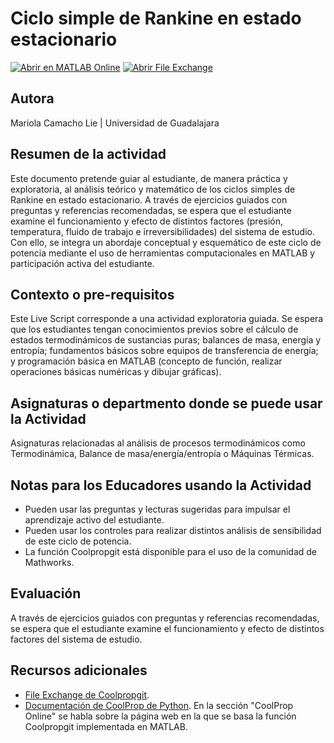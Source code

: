 # Ciclo simple de Rankine en estado estacionario

[![Abrir en MATLAB Online](https://www.mathworks.com/images/responsive/global/open-in-matlab-online.svg)](https://matlab.mathworks.com/open/github/v1?repo=IMClick-Project/Taller-Virtual-para-Educadores-de-MATLAB-2025)
[![Abrir File Exchange](https://custom-icon-badges.demolab.com/badge/%20-File%20Exchange-blue.svg?logo=fileexchanger)](https://www.mathworks.com/matlabcentral/fileexchange/181885-taller-virtual-para-educadores-de-matlab-2025)

## Autora
Mariola Camacho Lie | Universidad de Guadalajara

## Resumen de la actividad
Este documento pretende guiar al estudiante, de manera práctica y exploratoria, al análisis teórico y matemático de los ciclos simples de Rankine en estado estacionario. A través de ejercicios guiados con preguntas y referencias recomendadas, se espera que el estudiante examine el funcionamiento y efecto de distintos factores (presión, temperatura, fluido de trabajo e irreversibilidades) del sistema de estudio. Con ello, se integra un abordaje conceptual y esquemático de este ciclo de potencia mediante el uso de herramientas computacionales en MATLAB y participación activa del estudiante. 

## Contexto o pre-requisitos
Este Live Script corresponde a una actividad exploratoria guiada. Se espera que los estudiantes tengan conocimientos previos sobre el cálculo de estados termodinámicos de sustancias puras; balances de masa, energía y entropía; fundamentos básicos sobre equipos de transferencia de energía; y programación básica en MATLAB (concepto de función, realizar operaciones básicas numéricas y dibujar gráficas).

## Asignaturas o departmento donde se puede usar la Actividad
Asignaturas relacionadas al análisis de procesos termodinámicos como Termodinámica, Balance de masa/energía/entropía o Máquinas Térmicas.

## Notas para los Educadores usando la Actividad
* Pueden usar las preguntas y lecturas sugeridas para impulsar el aprendizaje activo del estudiante.
* Pueden usar los controles para realizar distintos análisis de sensibilidad de este ciclo de potencia.
* La función Coolpropgit está disponible para el uso de la comunidad de Mathworks.

## Evaluación
A través de ejercicios guiados con preguntas y referencias recomendadas, se espera que el estudiante examine el funcionamiento y efecto de distintos factores del sistema de estudio.

## Recursos adicionales
* [File Exchange de Coolpropgit](https://www.mathworks.com/matlabcentral/fileexchange/181884-coolpropgit).
* [Documentación de CoolProp de Python](https://coolprop.org/contents.html). En la sección "CoolProp Online" se habla sobre la página web en la que se basa la función Coolpropgit implementada en MATLAB.
